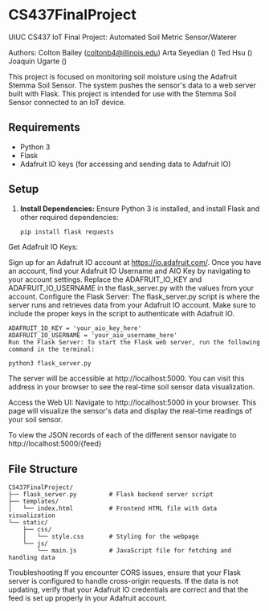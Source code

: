 # CS437FinalProject
UIUC CS437 IoT Final Project: Automated Soil Metric Sensor/Waterer

Authors:
Colton Bailey (coltonb4@illinois.edu)
Arta Seyedian ()
Ted Hsu ()
Joaquin Ugarte ()


This project is focused on monitoring soil moisture using the Adafruit Stemma Soil Sensor. The system pushes the sensor's data to a web server built with Flask. This project is intended for use with the Stemma Soil Sensor connected to an IoT device.

## Requirements
- Python 3
- Flask
- Adafruit IO keys (for accessing and sending data to Adafruit IO)

## Setup

1. **Install Dependencies:**
   Ensure Python 3 is installed, and install Flask and other required dependencies:
   ```bash
   pip install flask requests
Get Adafruit IO Keys:

Sign up for an Adafruit IO account at https://io.adafruit.com/.
Once you have an account, find your Adafruit IO Username and AIO Key by navigating to your account settings.
Replace the ADAFRUIT_IO_KEY and ADAFRUIT_IO_USERNAME in the flask_server.py with the values from your account.
Configure the Flask Server: The flask_server.py script is where the server runs and retrieves data from your Adafruit IO account. Make sure to include the proper keys in the script to authenticate with Adafruit IO.

```
ADAFRUIT_IO_KEY = 'your_aio_key_here'
ADAFRUIT_IO_USERNAME = 'your_aio_username_here'
Run the Flask Server: To start the Flask web server, run the following command in the terminal:
```

```
python3 flask_server.py
```
The server will be accessible at http://localhost:5000. You can visit this address in your browser to see the real-time soil sensor data visualization.

Access the Web UI: Navigate to http://localhost:5000 in your browser. This page will visualize the sensor's data and display the real-time readings of your soil sensor.

To view the JSON records of each of the different sensor navigate to http://localhost:5000/{feed}

## File Structure
```
CS437FinalProject/
├── flask_server.py         # Flask backend server script
├── templates/
│   └── index.html          # Frontend HTML file with data visualization
└── static/
    ├── css/
    │   └── style.css       # Styling for the webpage
    └── js/
        └── main.js         # JavaScript file for fetching and handling data
```
Troubleshooting
If you encounter CORS issues, ensure that your Flask server is configured to handle cross-origin requests.
If the data is not updating, verify that your Adafruit IO credentials are correct and that the feed is set up properly in your Adafruit account.
